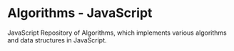 # Algorithms - JavaScript


JavaScript Repository of Algorithms, which implements various algorithms and data structures in JavaScript.
